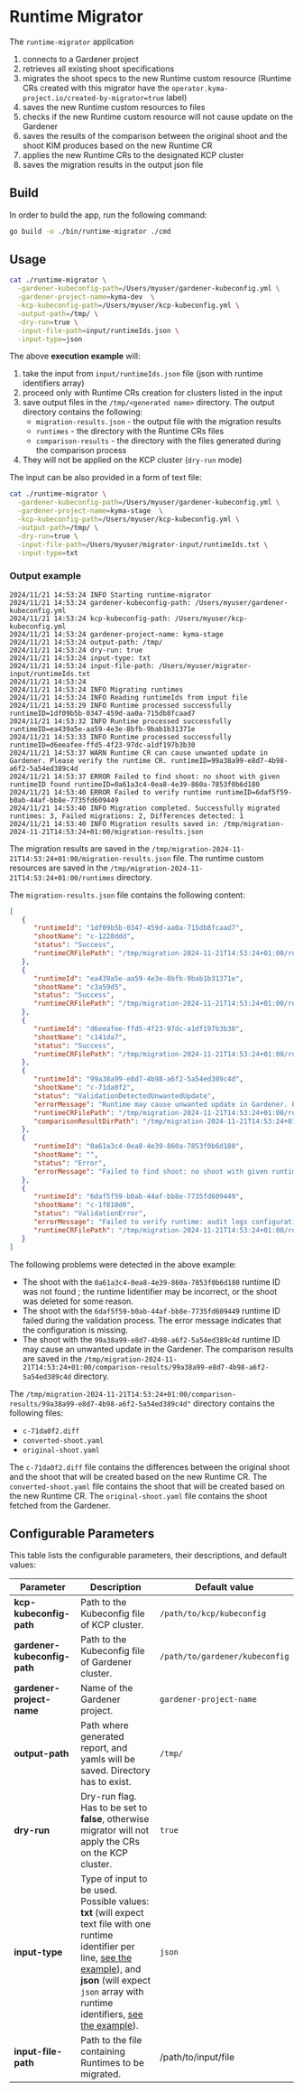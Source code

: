 # Runtime Migrator
The `runtime-migrator` application
1. connects to a Gardener project
2. retrieves all existing shoot specifications
3. migrates the shoot specs to the new Runtime custom resource (Runtime CRs created with this migrator have the `operator.kyma-project.io/created-by-migrator=true` label)
4. saves the new Runtime custom resources to files
5. checks if the new Runtime custom resource will not cause update on the Gardener
6. saves the results of the comparison between the original shoot and the shoot KIM produces based on the new Runtime CR
7. applies the new Runtime CRs to the designated KCP cluster
8. saves the migration results in the output json file

## Build

In order to build the app, run the following command:

```bash
go build -o ./bin/runtime-migrator ./cmd
``` 

## Usage

```bash
cat ./runtime-migrator \
  -gardener-kubeconfig-path=/Users/myuser/gardener-kubeconfig.yml \
  -gardener-project-name=kyma-dev  \
  -kcp-kubeconfig-path=/Users/myuser/kcp-kubeconfig.yml \
  -output-path=/tmp/ \
  -dry-run=true \
  -input-file-path=input/runtimeIds.json \
  -input-type=json
```

The above **execution example** will: 
1. take the input from `input/runtimeIds.json` file (json with runtime identifiers array)
1. proceed only with Runtime CRs creation for clusters listed in the input 
1. save output files in the `/tmp/<generated name>` directory. The output directory contains the following:
    - `migration-results.json` - the output file with the migration results
    - `runtimes` - the directory with the Runtime CRs files
    - `comparison-results` - the directory with the files generated during the comparison process
1. They will not be applied on the KCP cluster (`dry-run` mode)

The input can be also provided in a form of text file:
```bash
cat ./runtime-migrator \
  -gardener-kubeconfig-path=/Users/myuser/gardener-kubeconfig.yml \
  -gardener-project-name=kyma-stage  \
  -kcp-kubeconfig-path=/Users/myuser/kcp-kubeconfig.yml \
  -output-path=/tmp/ \
  -dry-run=true \
  -input-file-path=/Users/myuser/migrator-input/runtimeIds.txt \
  -input-type=txt
```

### Output example

```
2024/11/21 14:53:24 INFO Starting runtime-migrator
2024/11/21 14:53:24 gardener-kubeconfig-path: /Users/myuser/gardener-kubeconfig.yml
2024/11/21 14:53:24 kcp-kubeconfig-path: /Users/myuser/kcp-kubeconfig.yml
2024/11/21 14:53:24 gardener-project-name: kyma-stage
2024/11/21 14:53:24 output-path: /tmp/
2024/11/21 14:53:24 dry-run: true
2024/11/21 14:53:24 input-type: txt
2024/11/21 14:53:24 input-file-path: /Users/myuser/migrator-input/runtimeIds.txt 
2024/11/21 14:53:24
2024/11/21 14:53:24 INFO Migrating runtimes
2024/11/21 14:53:24 INFO Reading runtimeIds from input file
2024/11/21 14:53:29 INFO Runtime processed successfully runtimeID=1df09b5b-0347-459d-aa0a-715db8fcaad7
2024/11/21 14:53:32 INFO Runtime processed successfully runtimeID=ea439a5e-aa59-4e3e-8bfb-9bab1b31371e
2024/11/21 14:53:33 INFO Runtime processed successfully runtimeID=d6eeafee-ffd5-4f23-97dc-a1df197b3b30
2024/11/21 14:53:37 WARN Runtime CR can cause unwanted update in Gardener. Please verify the runtime CR. runtimeID=99a38a99-e8d7-4b98-a6f2-5a54ed389c4d
2024/11/21 14:53:37 ERROR Failed to find shoot: no shoot with given runtimeID found runtimeID=0a61a3c4-0ea8-4e39-860a-7853f0b6d180
2024/11/21 14:53:40 ERROR Failed to verify runtime runtimeID=6daf5f59-b0ab-44af-bb8e-7735fd609449
2024/11/21 14:53:40 INFO Migration completed. Successfully migrated runtimes: 3, Failed migrations: 2, Differences detected: 1
2024/11/21 14:53:40 INFO Migration results saved in: /tmp/migration-2024-11-21T14:53:24+01:00/migration-results.json
```

The migration results are saved in the `/tmp/migration-2024-11-21T14:53:24+01:00/migration-results.json` file.
The runtime custom resources are saved in the `/tmp/migration-2024-11-21T14:53:24+01:00/runtimes` directory.

The `migration-results.json` file contains the following content:
```json
[
   {
      "runtimeId": "1df09b5b-0347-459d-aa0a-715db8fcaad7",
      "shootName": "c-1228ddd",
      "status": "Success",
      "runtimeCRFilePath": "/tmp/migration-2024-11-21T14:53:24+01:00/runtimes/1df09b5b-0347-459d-aa0a-715db8fcaad7.yaml"
   },
   {
      "runtimeId": "ea439a5e-aa59-4e3e-8bfb-9bab1b31371e",
      "shootName": "c3a59d5",
      "status": "Success",
      "runtimeCRFilePath": "/tmp/migration-2024-11-21T14:53:24+01:00/runtimes/ea439a5e-aa59-4e3e-8bfb-9bab1b31371e.yaml"
   },
   {
      "runtimeId": "d6eeafee-ffd5-4f23-97dc-a1df197b3b30",
      "shootName": "c141da7",
      "status": "Success",
      "runtimeCRFilePath": "/tmp/migration-2024-11-21T14:53:24+01:00/runtimes/d6eeafee-ffd5-4f23-97dc-a1df197b3b30.yaml"
   },
   {
      "runtimeId": "99a38a99-e8d7-4b98-a6f2-5a54ed389c4d",
      "shootName": "c-71da0f2",
      "status": "ValidationDetectedUnwantedUpdate",
      "errorMessage": "Runtime may cause unwanted update in Gardener. Please verify the runtime CR.",
      "runtimeCRFilePath": "/tmp/migration-2024-11-21T14:53:24+01:00/runtimes/99a38a99-e8d7-4b98-a6f2-5a54ed389c4d.yaml",
      "comparisonResultDirPath": "/tmp/migration-2024-11-21T14:53:24+01:00/comparison-results/99a38a99-e8d7-4b98-a6f2-5a54ed389c4d"
   },
   {
      "runtimeId": "0a61a3c4-0ea8-4e39-860a-7853f0b6d180",
      "shootName": "",
      "status": "Error",
      "errorMessage": "Failed to find shoot: no shoot with given runtimeID found"
   },
   {
      "runtimeId": "6daf5f59-b0ab-44af-bb8e-7735fd609449",
      "shootName": "c-1f810d0",
      "status": "ValidationError",
      "errorMessage": "Failed to verify runtime: audit logs configuration not found: missing region: 'australiaeast' for providerType: 'azure'",
      "runtimeCRFilePath": "/tmp/migration-2024-11-21T14:53:24+01:00/runtimes/6daf5f59-b0ab-44af-bb8e-7735fd609449.yaml"
   }
]

```
The following problems were detected in the above example:
- The shoot with the `0a61a3c4-0ea8-4e39-860a-7853f0b6d180` runtime ID was not found ; the runtime Iidentifier may be incorrect, or the shoot was deleted for some reason.
- The shoot with the `6daf5f59-b0ab-44af-bb8e-7735fd609449` runtime ID failed during the validation process. The error message indicates that the configuration is missing.
- The shoot with the `99a38a99-e8d7-4b98-a6f2-5a54ed389c4d` runtime ID may cause an unwanted update in the Gardener. The comparison results are saved in the `/tmp/migration-2024-11-21T14:53:24+01:00/comparison-results/99a38a99-e8d7-4b98-a6f2-5a54ed389c4d` directory.


The `/tmp/migration-2024-11-21T14:53:24+01:00/comparison-results/99a38a99-e8d7-4b98-a6f2-5a54ed389c4d"` directory contains the following files:
- `c-71da0f2.diff`
- `converted-shoot.yaml`
- `original-shoot.yaml` 

The `c-71da0f2.diff` file contains the differences between the original shoot and the shoot that will be created based on the new Runtime CR. The `converted-shoot.yaml` file contains the shoot that will be created based on the new Runtime CR. The `original-shoot.yaml` file contains the shoot fetched from the Gardener.

## Configurable Parameters

This table lists the configurable parameters, their descriptions, and default values:

| Parameter | Description                                                                                                                                                                                                                                                                         | Default value       |
|-----------|-------------------------------------------------------------------------------------------------------------------------------------------------------------------------------------------------------------------------------------------------------------------------------------|---------------------|
| **kcp-kubeconfig-path** | Path to the Kubeconfig file of KCP cluster.                                                                                                                                                                                                                                         | `/path/to/kcp/kubeconfig` |
| **gardener-kubeconfig-path** | Path to the Kubeconfig file of Gardener cluster.                                                                                                                                                                                                                                    | `/path/to/gardener/kubeconfig` |
| **gardener-project-name** | Name of the Gardener project.                                                                                                                                                                                                                                                       | `gardener-project-name` |
| **output-path** | Path where generated report, and yamls will be saved. Directory has to exist.                                                                                                                                                                                                       | `/tmp/`             |
| **dry-run** | Dry-run flag. Has to be set to **false**, otherwise migrator will not apply the CRs on the KCP cluster.                                                                                                                                                                             | `true`              |
| **input-type** | Type of input to be used. Possible values: **txt** (will expect text file with one runtime identifier per line, [see the example](input/runtimeids_sample.txt)), and **json** (will expect `json` array with runtime identifiers, [see the example](input/runtimeids_sample.json)). | `json`              |
| **input-file-path** | Path to the file containing Runtimes to be migrated.                                                                                                                                                                                                                                | /path/to/input/file                    |

